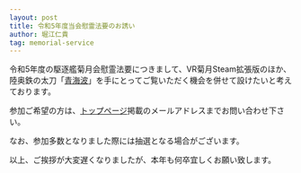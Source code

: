 ```yaml
---
layout: post
title: 令和5年度当会慰霊法要のお誘い
author: 堀江仁貴
tag: memorial-service
---
```


令和5年度の駆逐艦菊月会慰霊法要につきまして、VR菊月Steam拡張版のほか、陸奥鉄の太刀「[青海波](https://www.seigaiha.com)」を手にとってご覧いただく機会を併せて設けたいと考えております。

参加ご希望の方は、[トップページ](https://www.kikuzukikai.org)掲載のメールアドレスまでお問い合わせ下さい。

なお、参加多数となりました際には抽選となる場合がございます。

以上、ご挨拶が大変遅くなりましたが、本年も何卒宜しくお願い致します。
